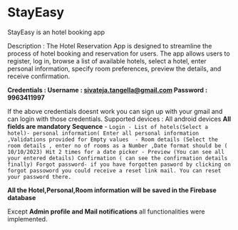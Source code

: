 # StayEasy
StayEasy is an hotel booking app 

Description : The Hotel Reservation App is designed to streamline the process of hotel booking and reservation for users. The app allows users to register, log in, browse a list of available hotels, select a hotel, enter personal information, specify room preferences, preview the details, and receive confirmation.

**Credentials : 
Username : sivateja.tangella@gmail.com
Password : 9963411997**

If the above credentials doesnt work you can sign up with your gmail and can login with those credentials.
Supported devices : All android devices
**All fields are mandatory** 
**Sequence** - ``` Login - List of hotels(Select a hotel)-
            personal information( Enter all personal information ,Validations provided for Empty values  -
            Room details (Select the room details , enter no of rooms as a Number ,Date format should be ( 10/10/2023) Hit 2 times for a date picker -
            Preview (You can see all your entered details)
            Confirmation ( can see the confirmation details finally)
            Forgot password- if you have forgotten pasword by clicking on forgot passoword you could receive a reset link mail. You can reset your password there. ```

**All the Hotel,Personal,Room information will be saved in the Firebase database**

Except **Admin profile and Mail notifications** all functionalities were implemented.
